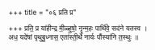 +++
title = "०६ प्रति प्र"

+++
प्रति॒ प्र या॑हीन्द्र मी॒ळ्हुषो॒ नॄन्म॒हः पार्थि॑वे॒ सद॑ने यतस्व ।  
अध॒ यदे॑षां पृथुबु॒ध्नास॒ एता॑स्ती॒र्थे नार्यः पौंस्या॑नि त॒स्थुः ॥